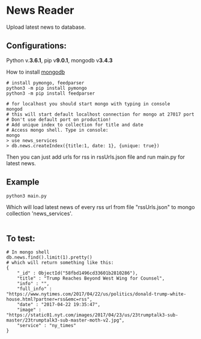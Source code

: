 News Reader
==============
Upload latest news to database.

## Configurations:

Python v.**3.6.1**,
pip v**9.0.1**,
mongodb v**3.4.3**

How to install [mongodb](https://docs.mongodb.com/manual/installation/#tutorials)
```
# install pymongo, feedparser
python3 -m pip install pymongo
python3 -m pip install feedparser

# for localhost you should start mongo with typing in console
mongod
# this will start default localhost connection for mongo at 27017 port
# Don't use default port on production!
# Add unique index to collection for title and date
# Access mongo shell. Type in console:
mongo
> use news_services
> db.news.createIndex({title:1, date: 1}, {unique: true})
```
Then you can just add urls for rss in rssUrls.json file
and run main.py for latest news.

## Example

```
python3 main.py
```
Which will load latest news of every rss url from file "rssUrls.json" to mongo collection 'news_services'.
<br><br>
## To test:

```
# In mongo shell
db.news.find().limit(1).pretty()
# which will return something like this:
{
	"_id" : ObjectId("58fbd1496cd33601b2810286"),
	"title" : "Trump Reaches Beyond West Wing for Counsel",
	"info" : "",
	"full_info" : "https://www.nytimes.com/2017/04/22/us/politics/donald-trump-white-house.html?partner=rss&emc=rss",
	"date" : "2017-04-22 19:35:47",
	"image" : "https://static01.nyt.com/images/2017/04/23/us/23trumptalk3-sub-master/23trumptalk3-sub-master-moth-v2.jpg",
	"service" : "ny_times"
}
```